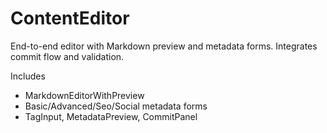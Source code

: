# ContentEditor

End-to-end editor with Markdown preview and metadata forms. Integrates commit flow and validation.

Includes
- MarkdownEditorWithPreview
- Basic/Advanced/Seo/Social metadata forms
- TagInput, MetadataPreview, CommitPanel
